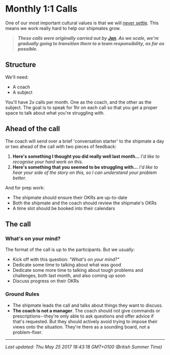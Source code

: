 # Monthly 1:1 Calls

<div class="markdown-body">
<p>One of our most important cultural values is that we will <a href="https://hanno.co/playbooks/ops/mission/values/">never settle</a>. This means we work really hard to help our shipmates grow.</p>
<blockquote>
<p><em><strong>These calls were originally carried out by <a href="https://hanno.co/team/jon/">Jon</a>. As we scale, we're gradually going to transition them to a team responsibility, as far as possible.</strong></em></p>
</blockquote>
<h2>Structure</h2>
<p>We'll need:</p>
<ul>
<li>A coach</li>
<li>A subject</li>
</ul>
<p>You'll have 2x calls per month. One as the coach, and the other as the subject. The goal is to speak for 1hr on each call so that you get a proper space to talk about what you're struggling with.</p>
<h2>Ahead of the call</h2>
<p>The coach will send over a brief 'conversation starter' to the shipmate a day or two ahead of the call with two pieces of feedback:</p>
<ol>
<li><strong>Here's something I thought you did really well last month...</strong> <em>I'd like to recognise your hard work on this.</em></li>
<li><strong>Here's something that you seemed to be struggling with...</strong> <em>I'd like to hear your side of the story on this, so I can understand your problem better.</em></li>
</ol>
<p>And for prep work:</p>
<ul>
<li>The shipmate should ensure their OKRs are up-to-date</li>
<li>Both the shipmate and the coach should review the shipmate's OKRs</li>
<li>A time slot should be booked into their calendars</li>
</ul>
<h2>The call</h2>
<h3>What's on your mind?</h3>
<p>The format of the call is up to the participants. But we usually:</p>
<ul>
<li>Kick off with this question: <em>"What's on your mind?"</em></li>
<li>Dedicate some time to talking about what was good</li>
<li>Dedicate some more time to talking about tough problems and challenges, both last month, and also coming up soon</li>
<li>Discuss progress on their OKRs</li>
</ul>
<h3>Ground Rules</h3>
<ul>
<li>The shipmate leads the call and talks about things they want to discuss.</li>
<li><strong>The coach is not a manager</strong>. The coach should not give commands or prescriptions--they're only able to ask questions and offer advice if that's requested. But they should actively avoid trying to impose their views onto the situation. They're there as a sounding board, not a problem-fixer.</li>
</ul>
</div>

<hr />

_Last updated: Thu May 25 2017 18:43:18 GMT+0100 (British Summer Time)_